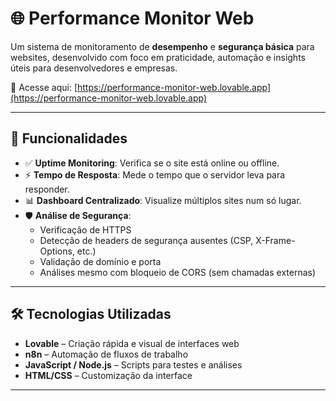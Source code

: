 # 🌐 Performance Monitor Web

Um sistema de monitoramento de **desempenho** e **segurança básica** para websites, desenvolvido com foco em praticidade, automação e insights úteis para desenvolvedores e empresas.

🔗 Acesse aqui: [https://performance-monitor-web.lovable.app](https://performance-monitor-web.lovable.app)

---

## 🚀 Funcionalidades

- ✅ **Uptime Monitoring**: Verifica se o site está online ou offline.
- ⚡ **Tempo de Resposta**: Mede o tempo que o servidor leva para responder.
- 📊 **Dashboard Centralizado**: Visualize múltiplos sites num só lugar.
- 🛡️ **Análise de Segurança**:
  - Verificação de HTTPS
  - Detecção de headers de segurança ausentes (CSP, X-Frame-Options, etc.)
  - Validação de domínio e porta
  - Análises mesmo com bloqueio de CORS (sem chamadas externas)

---

## 🛠️ Tecnologias Utilizadas

- **Lovable** – Criação rápida e visual de interfaces web
- **n8n** – Automação de fluxos de trabalho
- **JavaScript / Node.js** – Scripts para testes e análises
- **HTML/CSS** – Customização da interface

---

